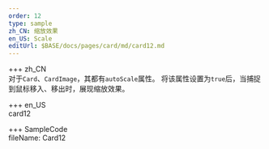 ```yaml
---   
order: 12
type: sample  
zh_CN: 缩放效果
en_US: Scale
editUrl: $BASE/docs/pages/card/md/card12.md
---      
```


+++ zh_CN   
对于<Code>Card</Code>、<Code>CardImage</Code>，其都有<Code>autoScale</Code>属性。
    将该属性设置为<Code>true</Code>后，当捕捉到鼠标移入、移出时，展现缩放效果。
    
    
+++ en_US   
card12

+++ SampleCode  
fileName: Card12
